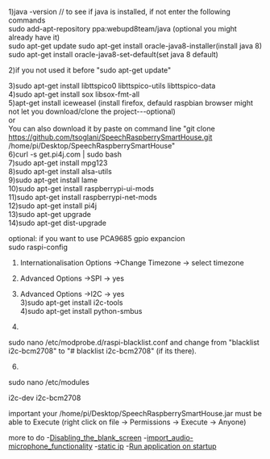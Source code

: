 
1)java -version // to see if java is installed, if not enter the following commands<br>
  sudo add-apt-repository ppa:webupd8team/java (optional you might already have it)</br>
   sudo apt-get update
 sudo apt-get install oracle-java8-installer(install java 8)</br>
 sudo apt-get install oracle-java8-set-default(set java 8 default) </br>
 
2)if you not used it before  "sudo apt-get update" </br>

3)sudo apt-get install libttspico0 libttspico-utils libttspico-data<br>
4)sudo apt-get install sox libsox-fmt-all </br>
5)apt-get install iceweasel (install firefox, defauld raspbian browser might not let you download/clone the project---optional) </br>
or</br>
 You can also download it by paste on command line "git clone https://github.com/tsoglani/SpeechRaspberrySmartHouse.git /home/pi/Desktop/SpeechRaspberrySmartHouse"
 <br>
6)curl -s get.pi4j.com | sudo bash</br>
7)sudo apt-get install mpg123</br>
8)sudo apt-get install alsa-utils</br>
9)sudo apt-get install lame</br>
10)sudo apt-get install raspberrypi-ui-mods</br>
11)sudo apt-get install raspberrypi-net-mods</br>
12)sudo apt-get install pi4j</br>
13)sudo apt-get upgrade </br>
14)sudo apt-get dist-upgrade</br>


optional: if you want to use PCA9685 gpio expancion </br>
sudo raspi-config</br>
1) Internationalisation Options  ->Change Timezone -> select timezone</br>
2) Advanced Options  ->SPI -> yes</br>
2) Advanced Options  ->I2C -> yes</br>
3)sudo apt-get install i2c-tools</br>
4)sudo apt-get install python-smbus</br>

5)
sudo nano /etc/modprobe.d/raspi-blacklist.conf
and change from 
"blacklist i2c-bcm2708"
to
"# blacklist i2c-bcm2708"
 (if its there). 

6) 
sudo nano /etc/modules 

i2c-dev 
i2c-bcm2708


important your /home/pi/Desktop/SpeechRaspberrySmartHouse.jar must be able to Execute (right click on file -> Permissions -> Execute -> Anyone)

more to do
-[Disabling_the_blank_screen](https://github.com/tsoglani/SpeechRaspberrySmartHouse/blob/master/Disabling_the_blank_screen)
-[import_audio-microphone_functionality](https://github.com/tsoglani/SpeechRaspberrySmartHouse/blob/master/import_audio.md)
-[static ip](https://github.com/tsoglani/SpeechRaspberrySmartHouse/blob/master/static_ip.md)
-[Run application on startup](https://github.com/tsoglani/SpeechRaspberrySmartHouse/blob/master/RunOnStartup.md)

